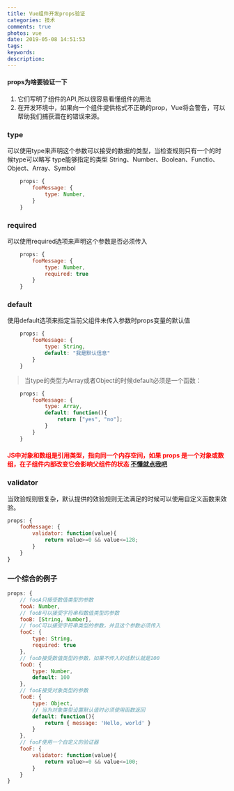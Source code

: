 ```yaml
---
title: Vue组件开发props验证
categories: 技术
comments: true
photos: vue
date: 2019-05-08 14:51:53
tags:
keywords:
description:
---
```


#### props为啥要验证一下
1. 它们写明了组件的API,所以很容易看懂组件的用法
2. 在开发环境中，如果向一个组件提供格式不正确的prop，Vue将会警告，可以帮助我们捕获潜在的错误来源。

### type

可以使用type来声明这个参数可以接受的数据的类型，当检查规则只有一个的时候type可以略写
type能够指定的类型
String、Number、Boolean、Functio、Object、Array、Symbol

```js
    props: {
        fooMessage: {
            type: Number,
        }
    }
```
### required

可以使用required选项来声明这个参数是否必须传入

```js
    props: {
        fooMessage: {
            type: Number,
            required: true
        }
    }
```
### default

使用default选项来指定当前父组件未传入参数时props变量的默认值

```js
    props: {
        fooMessage: {
            type: String,
            default: "我是默认信息"
        }
    }
```
> 当type的类型为Array或者Object的时候default必须是一个函数：

```js
    props: {
        fooMessage: {
            type: Array,
            default: function(){
                return ["yes", "no"];
            }
        }
    }
```
#### <font color="red">JS中对象和数组是引用类型，指向同一个内存空间，如果 props 是一个对象或数组，在子组件内部改变它会影响父组件的状态</font> <a href="https://www.fudaqiang.com/2019/05/07/js基本数据类型和引用数据类型的区别/" target="_blank">不懂就点我吧</a>

### validator

当效验规则很复杂，默认提供的效验规则无法满足的时候可以使用自定义函数来效验。

```js
props: {
    fooMessage: {
        validator: function(value){
            return value>=0 && value<=128;
        }
    }
}
```
### 一个综合的例子

```js
props: {
    // fooA只接受数值类型的参数
    fooA: Number,
    // fooB可以接受字符串和数值类型的参数
    fooB: [String, Number],
    // fooC可以接受字符串类型的参数，并且这个参数必须传入
    fooC: {
        type: String,
        required: true
    },
    // fooD接受数值类型的参数，如果不传入的话默认就是100
    fooD: {
        type: Number,
        default: 100
    },
    // fooE接受对象类型的参数
    fooE: {
        type: Object,
        // 当为对象类型设置默认值时必须使用函数返回
        default: function(){
            return { message: 'Hello, world' }
        }
    },
    // fooF使用一个自定义的验证器
    fooF: {
        validator: function(value){
            return value>=0 && value<=100;
        }
    }
}

```
